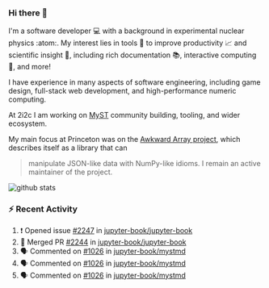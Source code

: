 ### Hi there 👋 

I'm a software developer 💻 with a background in experimental nuclear physics :atom:. My interest lies in tools :wrench: to improve productivity :chart_with_upwards_trend: and scientific insight :telescope:, including rich documentation 📚, interactive computing 🧮, and more! 

I have experience in many aspects of software engineering, including game design, full-stack web development, and high-performance numeric computing. 

At 2i2c I am working on [MyST](https://github.com/jupyter-book/mystmd) community building, tooling, and wider ecosystem. 

My main focus at Princeton was on the [Awkward Array project](awkward-array.org/), which describes itself as a library that can 
> manipulate JSON-like data with NumPy-like idioms. I remain an active maintainer of the project. 

![github stats](https://github-readme-stats.vercel.app/api?username=agoose77&show_icons=true&hide_rank=true&hide_title=true&bg_color=30,e76445,904e95&text_color=efe3ec&icon_color=efe3ec)
<!--
**agoose77/agoose77** is a ✨ _special_ ✨ repository because its `README.md` (this file) appears on your GitHub profile.

Here are some ideas to get you started:

- 🔭 I’m currently working on ...
- 🌱 I’m currently learning ...
- 👯 I’m looking to collaborate on ...
- 🤔 I’m looking for help with ...
- 💬 Ask me about ...
- 📫 How to reach me: ...
- 😄 Pronouns: ...
- ⚡ Fun fact: ...
-->

### :zap: Recent Activity

<!--START_SECTION:activity-->
1. ❗ Opened issue [#2247](https://github.com/jupyter-book/jupyter-book/issues/2247) in [jupyter-book/jupyter-book](https://github.com/jupyter-book/jupyter-book)
2. 🎉 Merged PR [#2244](https://github.com/jupyter-book/jupyter-book/pull/2244) in [jupyter-book/jupyter-book](https://github.com/jupyter-book/jupyter-book)
3. 🗣 Commented on [#1026](https://github.com/jupyter-book/mystmd/issues/1026#issuecomment-2453093199) in [jupyter-book/mystmd](https://github.com/jupyter-book/mystmd)
4. 🗣 Commented on [#1026](https://github.com/jupyter-book/mystmd/issues/1026#issuecomment-2453041701) in [jupyter-book/mystmd](https://github.com/jupyter-book/mystmd)
5. 🗣 Commented on [#1026](https://github.com/jupyter-book/mystmd/issues/1026#issuecomment-2452954491) in [jupyter-book/mystmd](https://github.com/jupyter-book/mystmd)
<!--END_SECTION:activity-->
